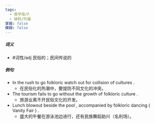 ```yaml
---
tags:
  - 首字母/F
  - 级别/托福
掌握: false
模糊: false
---
```

##### 词义
- #词性/adj  民俗的；民间传说的
##### 例句
- In the rush to go folkloric watch out for collision of cultures .
	- 在民俗化的热潮中，要提防不同文化的冲突。
- The tourism fails to go without the growth of folkloric culture .
	- 旅游业离不开民俗文化的开发。
- Lunch blowout beside the pool , accompanied by folkloric dancing ( Vanity Fair ) .
	- 盛大的午餐在游泳池边进行，还有民族舞蹈助兴（名利场）。

